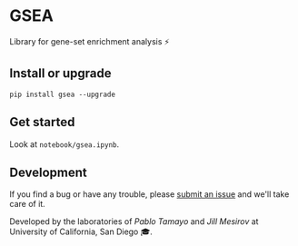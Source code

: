 # GSEA

Library for gene-set enrichment analysis :zap:

## Install or upgrade

    pip install gsea --upgrade

## Get started

Look at `notebook/gsea.ipynb`.

## Development

If you find a bug or have any trouble, please [submit an issue](https://github.com/KwatME/gsea/issues) and we'll take care of it.

Developed by the laboratories of _Pablo Tamayo_ and _Jill Mesirov_ at University of California, San Diego :mortar_board:.
